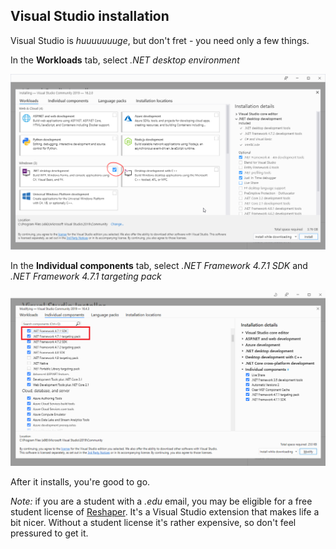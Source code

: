 ## Visual Studio installation

Visual Studio is *huuuuuuuge*, but don't fret - you need only a few things.

In the **Workloads** tab, select *.NET desktop environment*

![image](./img/vsinstall-1.png)

In the **Individual components** tab, select *.NET Framework 4.7.1 SDK* and *.NET Framework 4.7.1 targeting pack*

![image](./img/vsinstall-2.png)

After it installs, you're good to go.  
  
*Note:* if you are a student with a *.edu* email, you may be eligible for a free student license of [Reshaper](https://www.jetbrains.com/resharper/). It's a Visual Studio extension that makes life a bit nicer. Without a student license it's rather expensive, so don't feel pressured to get it.
